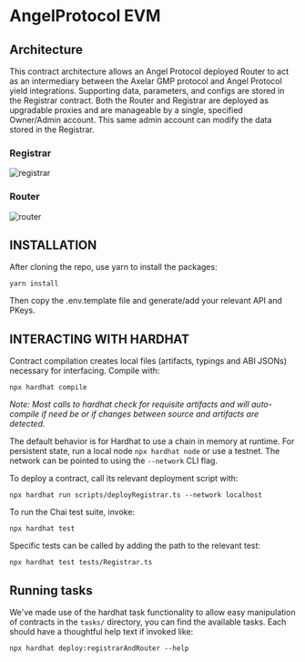 # AngelProtocol EVM 

## Architecture
This contract architecture allows an Angel Protocol deployed Router to act as an intermediary between the Axelar GMP protocol and Angel Protocol yield integrations. Supporting data, parameters, and configs are stored in the Registrar contract. Both the Router and Registrar are deployed as upgradable proxies and are manageable by a single, specified Owner/Admin account. This same admin account can modify the data stored in the Registrar. 

### Registrar
![registrar](https://user-images.githubusercontent.com/84420280/217927431-bff49264-1722-4132-ae36-65f05241198d.png)

### Router
![router](https://user-images.githubusercontent.com/84420280/217927446-36e6ebe0-13ed-4e7a-aff5-00250bb4ac25.png)

## INSTALLATION 

After cloning the repo, use yarn to install the packages: 

`yarn install`

Then copy the .env.template file and generate/add your relevant API and PKeys.

## INTERACTING WITH HARDHAT

Contract compilation creates local files (artifacts, typings and ABI JSONs) necessary for interfacing. Compile with: 

`npx hardhat compile`

_Note: Most calls to hardhat check for requisite artifacts and will auto-compile if need be or if changes between source and artifacts are detected._


The default behavior is for Hardhat to use a chain in memory at runtime. For persistent state, run a local node `npx hardhat node` or use a testnet. 
The network can be pointed to using the `--network` CLI flag. 

To deploy a contract, call its relevant deployment script with: 

`npx hardhat run scripts/deployRegistrar.ts --network localhost`

To run the Chai test suite, invoke: 

`npx hardhat test`

Specific tests can be called by adding the path to the relevant test: 

`npx hardhat test tests/Registrar.ts`

## Running tasks

We've made use of the hardhat task functionality to allow easy manipulation of contracts
in the `tasks/` directory, you can find the available tasks. Each should have a thoughtful help text if invoked like: 

`npx hardhat deploy:registrarAndRouter --help`
